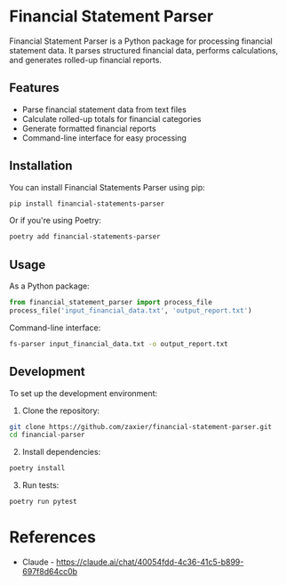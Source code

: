 # Financial Statement Parser

Financial Statement Parser is a Python package for processing financial statement data. It parses structured financial data, performs calculations, and generates rolled-up financial reports.

## Features
- Parse financial statement data from text files
- Calculate rolled-up totals for financial categories
- Generate formatted financial reports
- Command-line interface for easy processing

## Installation
You can install Financial Statements Parser using pip:
```bash
pip install financial-statements-parser
```
Or if you're using Poetry:
```bash
poetry add financial-statements-parser
```

## Usage
As a Python package:
```python
from financial_statement_parser import process_file
process_file('input_financial_data.txt', 'output_report.txt')
```
Command-line interface:
```bash 
fs-parser input_financial_data.txt -o output_report.txt
```

## Development
To set up the development environment:
1. Clone the repository:
```bash
git clone https://github.com/zaxier/financial-statement-parser.git
cd financial-parser
```
2. Install dependencies:
```bash
poetry install
```

3. Run tests:
```bash
poetry run pytest
```

# References 
- Claude - https://claude.ai/chat/40054fdd-4c36-41c5-b899-697f8d64cc0b
